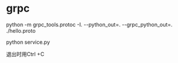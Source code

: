 # grpc

python -m grpc_tools.protoc -I. --python_out=. --grpc_python_out=. ./hello.proto

python service.py

退出时用Ctrl +C